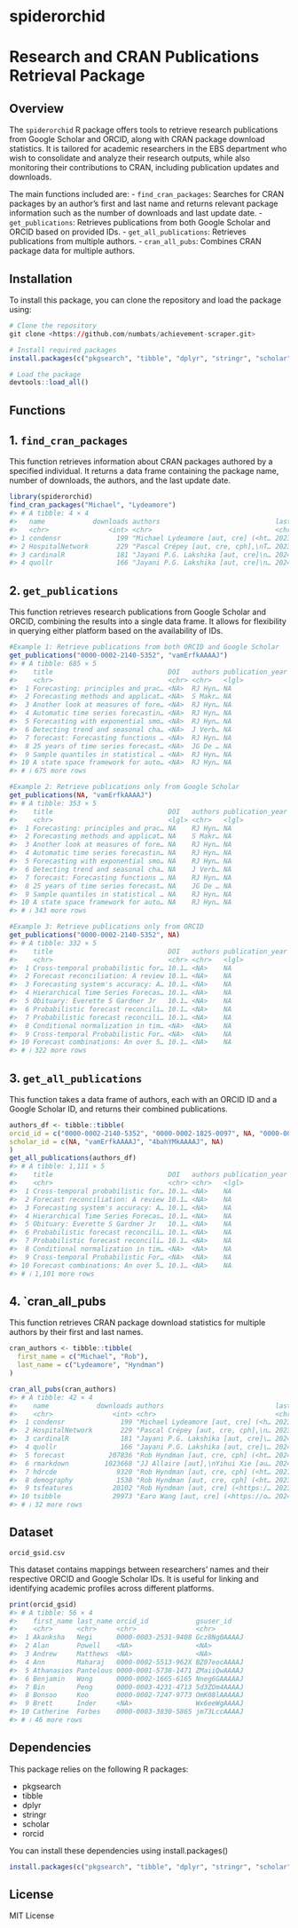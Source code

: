 
<!-- README.md is generated from README.Rmd. Please edit that file -->

# spiderorchid

<!-- badges: start -->
<!-- badges: end -->

# Research and CRAN Publications Retrieval Package

## Overview

The `spiderorchid` R package offers tools to retrieve research
publications from Google Scholar and ORCID, along with CRAN package
download statistics. It is tailored for academic researchers in the EBS
department who wish to consolidate and analyze their research outputs,
while also monitoring their contributions to CRAN, including publication
updates and downloads.

The main functions included are: - `find_cran_packages`: Searches for
CRAN packages by an author’s first and last name and returns relevant
package information such as the number of downloads and last update
date. - `get_publications`: Retrieves publications from both Google
Scholar and ORCID based on provided IDs. - `get_all_publications`:
Retrieves publications from multiple authors. - `cran_all_pubs`:
Combines CRAN package data for multiple authors.

## Installation

To install this package, you can clone the repository and load the
package using:

``` r
# Clone the repository
git clone <https://github.com/numbats/achievement-scraper.git>

# Install required packages
install.packages(c("pkgsearch", "tibble", "dplyr", "stringr", "scholar", "rorcid"))

# Load the package
devtools::load_all()
```

## Functions

## 1. `find_cran_packages`

This function retrieves information about CRAN packages authored by a
specified individual. It returns a data frame containing the package
name, number of downloads, the authors, and the last update date.

``` r
library(spiderorchid)
find_cran_packages("Michael", "Lydeamore")
#> # A tibble: 4 × 4
#>   name            downloads authors                             last_update_date
#>   <chr>               <int> <chr>                               <chr>           
#> 1 condensr              199 "Michael Lydeamore [aut, cre] (<ht… 2023-08-30T14:5…
#> 2 HospitalNetwork       229 "Pascal Crépey [aut, cre, cph],\nT… 2023-02-27T07:2…
#> 3 cardinalR             181 "Jayani P.G. Lakshika [aut, cre]\n… 2024-04-16T08:0…
#> 4 quollr                166 "Jayani P.G. Lakshika [aut, cre]\n… 2024-03-05T10:0…
```

## 2. `get_publications`

This function retrieves research publications from Google Scholar and
ORCID, combining the results into a single data frame. It allows for
flexibility in querying either platform based on the availability of
IDs.

``` r
#Example 1: Retrieve publications from both ORCID and Google Scholar
get_publications("0000-0002-2140-5352", "vamErfkAAAAJ")
#> # A tibble: 685 × 5
#>    title                             DOI   authors publication_year journal_name
#>    <chr>                             <chr> <chr>   <lgl>            <chr>       
#>  1 Forecasting: principles and prac… <NA>  RJ Hyn… NA               "OTexts"    
#>  2 Forecasting methods and applicat… <NA>  S Makr… NA               "John Wiley…
#>  3 Another look at measures of fore… <NA>  RJ Hyn… NA               "Internatio…
#>  4 Automatic time series forecastin… <NA>  RJ Hyn… NA               "Journal of…
#>  5 Forecasting with exponential smo… <NA>  RJ Hyn… NA               "Springer V…
#>  6 Detecting trend and seasonal cha… <NA>  J Verb… NA               "Remote sen…
#>  7 forecast: Forecasting functions … <NA>  RJ Hyn… NA               ""          
#>  8 25 years of time series forecast… <NA>  JG De … NA               "Internatio…
#>  9 Sample quantiles in statistical … <NA>  RJ Hyn… NA               "The Americ…
#> 10 A state space framework for auto… <NA>  RJ Hyn… NA               "Internatio…
#> # ℹ 675 more rows
```

``` r
#Example 2: Retrieve publications only from Google Scholar
get_publications(NA, "vamErfkAAAAJ")
#> # A tibble: 353 × 5
#>    title                             DOI   authors publication_year journal_name
#>    <chr>                             <lgl> <chr>   <lgl>            <chr>       
#>  1 Forecasting: principles and prac… NA    RJ Hyn… NA               "OTexts"    
#>  2 Forecasting methods and applicat… NA    S Makr… NA               "John Wiley…
#>  3 Another look at measures of fore… NA    RJ Hyn… NA               "Internatio…
#>  4 Automatic time series forecastin… NA    RJ Hyn… NA               "Journal of…
#>  5 Forecasting with exponential smo… NA    RJ Hyn… NA               "Springer V…
#>  6 Detecting trend and seasonal cha… NA    J Verb… NA               "Remote sen…
#>  7 forecast: Forecasting functions … NA    RJ Hyn… NA               ""          
#>  8 25 years of time series forecast… NA    JG De … NA               "Internatio…
#>  9 Sample quantiles in statistical … NA    RJ Hyn… NA               "The Americ…
#> 10 A state space framework for auto… NA    RJ Hyn… NA               "Internatio…
#> # ℹ 343 more rows
```

``` r
#Example 3: Retrieve publications only from ORCID
get_publications("0000-0002-2140-5352", NA)
#> # A tibble: 332 × 5
#>    title                             DOI   authors publication_year journal_name
#>    <chr>                             <chr> <chr>   <lgl>            <chr>       
#>  1 Cross-temporal probabilistic for… 10.1… <NA>    NA               Internation…
#>  2 Forecast reconciliation: A review 10.1… <NA>    NA               Internation…
#>  3 Forecasting system's accuracy: A… 10.1… <NA>    NA               Applied Sto…
#>  4 Hierarchical Time Series Forecas… 10.1… <NA>    NA               Journal of …
#>  5 Obituary: Everette S Gardner Jr   10.1… <NA>    NA               Internation…
#>  6 Probabilistic forecast reconcili… 10.1… <NA>    NA               European Jo…
#>  7 Probabilistic forecast reconcili… 10.1… <NA>    NA               European Jo…
#>  8 Conditional normalization in tim… <NA>  <NA>    NA               ArXiv       
#>  9 Cross-temporal Probabilistic For… <NA>  <NA>    NA               ArXiv       
#> 10 Forecast combinations: An over 5… 10.1… <NA>    NA               Internation…
#> # ℹ 322 more rows
```

## 3. `get_all_publications`

This function takes a data frame of authors, each with an ORCID ID and a
Google Scholar ID, and returns their combined publications.

``` r
authors_df <- tibble::tibble(
orcid_id = c("0000-0002-2140-5352", "0000-0002-1825-0097", NA, "0000-0001-5109-3700"),
scholar_id = c(NA, "vamErfkAAAAJ", "4bahYMkAAAAJ", NA)
)
get_all_publications(authors_df)
#> # A tibble: 1,111 × 5
#>    title                             DOI   authors publication_year journal_name
#>    <chr>                             <chr> <chr>   <lgl>            <chr>       
#>  1 Cross-temporal probabilistic for… 10.1… <NA>    NA               Internation…
#>  2 Forecast reconciliation: A review 10.1… <NA>    NA               Internation…
#>  3 Forecasting system's accuracy: A… 10.1… <NA>    NA               Applied Sto…
#>  4 Hierarchical Time Series Forecas… 10.1… <NA>    NA               Journal of …
#>  5 Obituary: Everette S Gardner Jr   10.1… <NA>    NA               Internation…
#>  6 Probabilistic forecast reconcili… 10.1… <NA>    NA               European Jo…
#>  7 Probabilistic forecast reconcili… 10.1… <NA>    NA               European Jo…
#>  8 Conditional normalization in tim… <NA>  <NA>    NA               ArXiv       
#>  9 Cross-temporal Probabilistic For… <NA>  <NA>    NA               ArXiv       
#> 10 Forecast combinations: An over 5… 10.1… <NA>    NA               Internation…
#> # ℹ 1,101 more rows
```

## 4. `cran_all_pubs

This function retrieves CRAN package download statistics for multiple
authors by their first and last names.

``` r
cran_authors <- tibble::tibble(
  first_name = c("Michael", "Rob"),
  last_name = c("Lydeamore", "Hyndman")
)

cran_all_pubs(cran_authors)
#> # A tibble: 42 × 4
#>    name            downloads authors                            last_update_date
#>    <chr>               <int> <chr>                              <chr>           
#>  1 condensr              199 "Michael Lydeamore [aut, cre] (<h… 2023-08-30T14:5…
#>  2 HospitalNetwork       229 "Pascal Crépey [aut, cre, cph],\n… 2023-02-27T07:2…
#>  3 cardinalR             181 "Jayani P.G. Lakshika [aut, cre]\… 2024-04-16T08:0…
#>  4 quollr                166 "Jayani P.G. Lakshika [aut, cre]\… 2024-03-05T10:0…
#>  5 forecast           207836 "Rob Hyndman [aut, cre, cph] (<ht… 2024-06-20T02:1…
#>  6 rmarkdown         1023668 "JJ Allaire [aut],\nYihui Xie [au… 2024-08-17T03:5…
#>  7 hdrcde               9320 "Rob Hyndman [aut, cre, cph] (<ht… 2021-01-18T05:2…
#>  8 demography           1538 "Rob Hyndman [aut, cre, cph] (<ht… 2023-02-08T07:2…
#>  9 tsfeatures          20102 "Rob Hyndman [aut, cre] (<https:/… 2023-08-28T13:0…
#> 10 tsibble             29973 "Earo Wang [aut, cre] (<https://o… 2024-06-27T12:2…
#> # ℹ 32 more rows
```

## Dataset

`orcid_gsid.csv`

This dataset contains mappings between researchers’ names and their
respective ORCID and Google Scholar IDs. It is useful for linking and
identifying academic profiles across different platforms.

``` r
print(orcid_gsid)
#> # A tibble: 56 × 4
#>    first_name last_name orcid_id            gsuser_id   
#>    <chr>      <chr>     <chr>               <chr>       
#>  1 Akanksha   Negi      0000-0003-2531-9408 Gcz8Ng0AAAAJ
#>  2 Alan       Powell    <NA>                <NA>        
#>  3 Andrew     Matthews  <NA>                <NA>        
#>  4 Ann        Maharaj   0000-0002-5513-962X BZ07eocAAAAJ
#>  5 Athanasios Pantelous 0000-0001-5738-1471 ZMaiiQwAAAAJ
#>  6 Benjamin   Wong      0000-0002-1665-6165 Nneg6GAAAAAJ
#>  7 Bin        Peng      0000-0003-4231-4713 5d3ZOm4AAAAJ
#>  8 Bonsoo     Koo       0000-0002-7247-9773 OmK08lAAAAAJ
#>  9 Brett      Inder     <NA>                Wx6eeWgAAAAJ
#> 10 Catherine  Forbes    0000-0003-3830-5865 jm73LccAAAAJ
#> # ℹ 46 more rows
```

## Dependencies

This package relies on the following R packages:

- pkgsearch
- tibble
- dplyr
- stringr
- scholar
- rorcid

You can install these dependencies using install.packages()

``` r
install.packages(c("pkgsearch", "tibble", "dplyr", "stringr", "scholar", "rorcid"))
```

## License
MIT License

